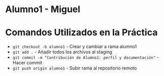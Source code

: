 # Alumno1 - Miguel
# Comandos Utilizados en la Práctica

- `git checkout -b alumno1` - Crear y cambiar a rama alumno1
- `git add .` - Añadir todos los archivos al staging
- `git commit -m "Contribución de Alumno1: perfil y documentación"` - Hacer commit
- `git push origin alumno1` - Subir rama al repositorio remoto